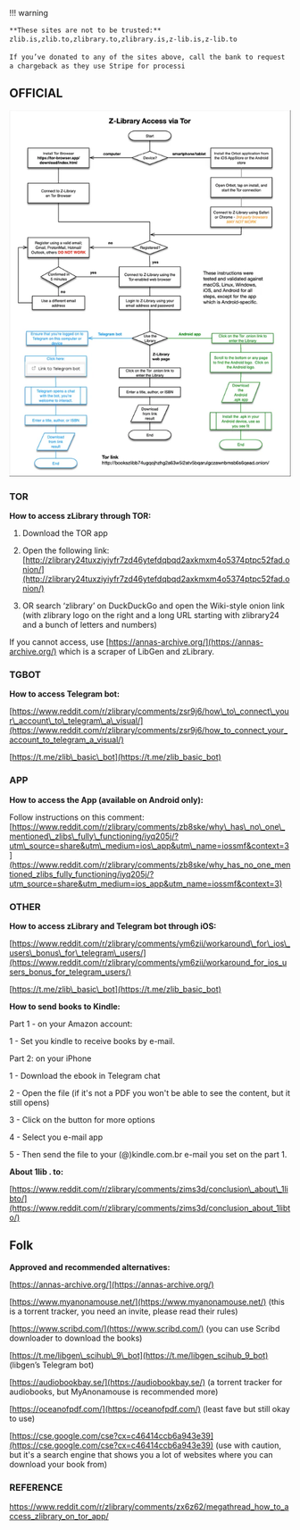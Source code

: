 !!! warning

    **These sites are not to be trusted:** zlib.is,zlib.to,zlibrary.to,zlibrary.is,z-lib.is,z-lib.to

    If you’ve donated to any of the sites above, call the bank to request a chargeback as they use Stripe for processi


##  OFFICIAL

![](./wbds5jaenp1a1.webp) 

### TOR

**How to access zLibrary through TOR:**

1. Download the TOR app
    
2. Open the following link: [http://zlibrary24tuxziyiyfr7zd46ytefdqbqd2axkmxm4o5374ptpc52fad.onion/](http://zlibrary24tuxziyiyfr7zd46ytefdqbqd2axkmxm4o5374ptpc52fad.onion/)
    
3. OR search ‘zlibrary’ on DuckDuckGo and open the Wiki-style onion link (with zlibrary logo on the right and a long URL starting with zlibrary24 and a bunch of letters and numbers)
    

If you cannot access, use [https://annas-archive.org/](https://annas-archive.org/) which is a scraper of LibGen and zLibrary.


### TGBOT

**How to access Telegram bot:**

[https://www.reddit.com/r/zlibrary/comments/zsr9j6/how\_to\_connect\_your\_account\_to\_telegram\_a\_visual/](https://www.reddit.com/r/zlibrary/comments/zsr9j6/how_to_connect_your_account_to_telegram_a_visual/)

[https://t.me/zlib\_basic\_bot](https://t.me/zlib_basic_bot)



### APP

**How to access the App (available on Android only):**

Follow instructions on this comment: [https://www.reddit.com/r/zlibrary/comments/zb8ske/why\_has\_no\_one\_mentioned\_zlibs\_fully\_functioning/iyq205j/?utm\_source=share&utm\_medium=ios\_app&utm\_name=iossmf&context=3](https://www.reddit.com/r/zlibrary/comments/zb8ske/why_has_no_one_mentioned_zlibs_fully_functioning/iyq205j/?utm_source=share&utm_medium=ios_app&utm_name=iossmf&context=3)


### OTHER



**How to access zLibrary and Telegram bot through iOS:**

[https://www.reddit.com/r/zlibrary/comments/ym6zii/workaround\_for\_ios\_users\_bonus\_for\_telegram\_users/](https://www.reddit.com/r/zlibrary/comments/ym6zii/workaround_for_ios_users_bonus_for_telegram_users/)

[https://t.me/zlib\_basic\_bot](https://t.me/zlib_basic_bot)


**How to send books to Kindle:**

Part 1 - on your Amazon account:

1 - Set you kindle to receive books by e-mail.

Part 2: on your iPhone

1 - Download the ebook in Telegram chat

2 - Open the file (if it's not a PDF you won't be able to see the content, but it still opens)

3 - Click on the button for more options

4 - Select you e-mail app

5 - Then send the file to your (@)kindle.com.br e-mail you set on the part 1.

**About 1lib . to:**

[https://www.reddit.com/r/zlibrary/comments/zims3d/conclusion\_about\_1libto/](https://www.reddit.com/r/zlibrary/comments/zims3d/conclusion_about_1libto/)

  
## Folk


**Approved and recommended alternatives:**

[https://annas-archive.org/](https://annas-archive.org/)

[https://www.myanonamouse.net/](https://www.myanonamouse.net/) (this is a torrent tracker, you need an invite, please read their rules)

[https://www.scribd.com/](https://www.scribd.com/) (you can use Scribd downloader to download the books)

[https://t.me/libgen\_scihub\_9\_bot](https://t.me/libgen_scihub_9_bot) (libgen’s Telegram bot)

[https://audiobookbay.se/](https://audiobookbay.se/) (a torrent tracker for audiobooks, but MyAnonamouse is recommended more)

[https://oceanofpdf.com/](https://oceanofpdf.com/) (least fave but still okay to use)

[https://cse.google.com/cse?cx=c46414ccb6a943e39](https://cse.google.com/cse?cx=c46414ccb6a943e39) (use with caution, but it's a search engine that shows you a lot of websites where you can download your book from)

### REFERENCE

https://www.reddit.com/r/zlibrary/comments/zx6z62/megathread_how_to_access_zlibrary_on_tor_app/
